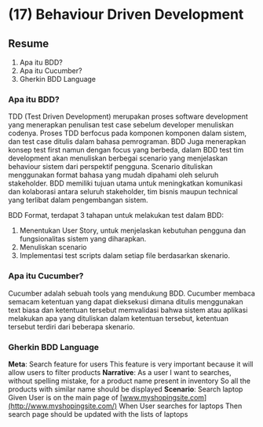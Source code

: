 # (17) Behaviour Driven Development
## Resume
1. Apa itu BDD?
2. Apa itu Cucumber?
3. Gherkin BDD Language

### Apa itu BDD?

TDD (Test Driven Development) merupakan proses software development yang menerapkan penulisan test case sebelum developer menuliskan codenya. Proses TDD berfocus pada komponen komponen dalam sistem, dan test case ditulis dalam bahasa pemrograman. BDD Juga menerapkan konsep test first namun dengan focus yang berbeda, dalam BDD test tim development akan menuliskan berbegai scenario yang menjelaskan behaviour sistem dari perspektif pengguna. Scenario dituliskan menggunakan format bahasa yang mudah dipahami oleh seluruh stakeholder. BDD memiliki tujuan utama untuk meningkatkan komunikasi dan kolaborasi antara seluruh stakeholder, tim bisnis maupun technical yang terlibat dalam pengembangan sistem.

BDD Format, terdapat 3 tahapan untuk melakukan test dalam BDD:

1. Menentukan User Story, untuk menjelaskan kebutuhan pengguna dan fungsionalitas sistem yang diharapkan.
2. Menuliskan scenario
3. Implementasi test scripts dalam setiap file berdasarkan skenario.

### Apa itu Cucumber?

Cucumber adalah sebuah tools yang mendukung BDD. Cucumber membaca semacam ketentuan yang dapat dieksekusi dimana ditulis menggunakan text biasa dan ketentuan tersebut memvalidasi bahwa sistem atau aplikasi melakukan apa yang dituliskan dalam ketentuan tersebut, ketentuan tersebut terdiri dari beberapa skenario.

### Gherkin BDD Language

**Meta**: Search feature for users
This feature is very important because it will allow users to
filter products
**Narrative**:
As a user
I want to searches, without spelling mistake, for a product
name present in inventory
So all the products with similar name should be displayed
**Scenario**: Search laptop
Given User is on the main page of [www.myshopingsite.com](http://www.myshopingsite.com/)
When User searches for laptops
Then search page should be updated with the lists of laptops

